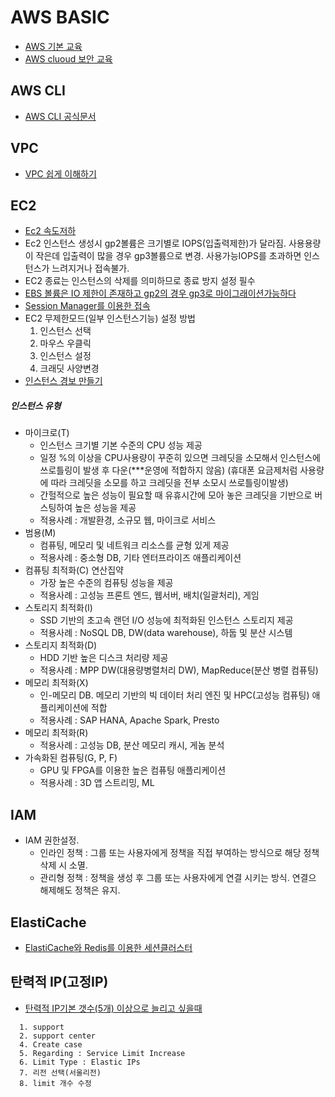 # AWS BASIC
* [AWS 기본 교육](https://kr-id-general.workshop.aws/ko/compute/launching.html)
* [AWS cluoud 보안 교육](https://www.aws.training/Details/eLearning?id=54772)


## AWS CLI 
* [AWS CLI 공식문서](https://docs.aws.amazon.com/ko_kr/cli/latest/userguide/cli-chap-welcome.html)

## VPC

* [VPC 쉽게 이해하기](https://medium.com/harrythegreat/aws-%EA%B0%80%EC%9E%A5%EC%89%BD%EA%B2%8C-vpc-%EA%B0%9C%EB%85%90%EC%9E%A1%EA%B8%B0-71eef95a7098)


## EC2
* [Ec2 속도저하](https://steemit.com/kr-dev/@segyepark/aws-ec2)
* Ec2 인스턴스 생성시 gp2볼륨은 크기별로 IOPS(입출력제한)가 달라짐. 사용용량이 작은데 입출력이 많을 경우 gp3볼륨으로 변경. 사용가능IOPS를 초과하면 인스턴스가 느려지거나 접속불가.
* EC2 종료는 인스턴스의 삭제를 의미하므로 종료 방지 설정 필수
* [EBS 볼륨은 IO 제한이 존재하고 gp2의 경우 gp3로 마이그래이션가능하다](https://aws.amazon.com/ko/blogs/korea/new-amazon-ebs-gp3-volume-lets-you-provision-performance-separate-from-capacity-and-offers-20-lower-price/)
* [Session Manager를 이용한 접속](https://eunsu-shin.medium.com/aws-ssm-session-manager-%EB%A5%BC-%EC%9D%B4%EC%9A%A9%ED%95%98%EC%97%AC-ec2-%EC%9D%B8%EC%8A%A4%ED%84%B4%EC%8A%A4%EC%97%90-%EC%A0%91%EC%86%8D%ED%95%98%EA%B8%B0-14d52de21a3c)
* EC2 무제한모드(일부 인스턴스기능) 설정 방법
  1. 인스턴스 선택
  2. 마우스 우클릭
  3. 인스턴스 설정
  4. 크래딧 사양변경
* [인스턴스 경보 만들기](https://docs.aws.amazon.com/ko_kr/AWSEC2/latest/UserGuide/using-cloudwatch-createalarm.html)
##### 인스턴스 유형
 * 마이크로(T)
    * 인스턴스 크기별 기본 수준의 CPU 성능 제공
    * 일정 %의 이상을 CPU사용량이 꾸준히 있으면 크레딧을 소모해서 인스턴스에 쓰로틀링이 발생 후 다운(***운영에 적합하지 않음)
      (휴대폰 요금제처럼 사용량에 따라 크레딧을 소모를 하고 크레딧을 전부 소모시 쓰로틀링이발생)
    * 간헐적으로 높은 성능이 필요할 때 유휴시간에 모아 놓은 크레딧을 기반으로 버스팅하여 높은 성능을 제공
    * 적용사례 : 개발환경, 소규모 웹, 마이크로 서비스
 * 범용(M)
    * 컴퓨팅, 메모리 및 네트워크 리소스를 균형 있게 제공
    * 적용사례 : 중소형 DB, 기타 엔터프라이즈 애플리케이션 
 * 컴퓨팅 최적화(C) 연산집약
    * 가장 높은 수준의 컴퓨팅 성능을 제공
    * 적용사례 : 고성능 프론트 엔드, 웹서버, 배치(일괄처리), 게임
 * 스토리지 최적화(I)
    * SSD 기반의 초고속 랜던 I/O 성능에 최적화된 인스턴스 스토리지 제공
    * 적용사례 : NoSQL DB, DW(data warehouse), 하둡 및 분산 시스템
 * 스토리지 최적화(D)
    * HDD 기반 높은 디스크 처리량 제공
    * 적용사례 : MPP DW(대용량병렬처리 DW), MapReduce(분산 병렬 컴퓨팅)
 * 메모리 최적화(X)
    * 인-메모리 DB. 메모리 기반의 빅 데이터 처리 엔진 및 HPC(고성능 컴퓨팅) 애플리케이션에 적합
    * 적용사례 : SAP HANA, Apache Spark, Presto
 * 메모리 최적화(R)
    * 적용사례 : 고성능 DB, 분산 메모리 캐시, 게놈 분석
 * 가속화된 컴퓨팅(G, P, F)
    * GPU 및 FPGA를 이용한 높은 컴퓨팅 애플리케이션
    * 적용사례 : 3D 앱 스트리밍, ML


## IAM
* IAM 권한설정. 
  * 인라인 정책 : 그룹 또는 사용자에게 정책을 직접 부여하는 방식으로 해당 정책 삭제 시 소멸.
  * 관리형 정책 : 정책을 생성 후 그룹 또는 사용자에게 연결 시키는 방식. 연결으 해제해도 정책은 유지.


## ElastiCache
* [ElastiCache와 Redis를 이용한 세션클러스터](https://aws.amazon.com/ko/getting-started/hands-on/building-fast-session-caching-with-amazon-elasticache-for-redis/)

## 탄력적 IP(고정IP)
* [탄력적 IP기본 갯수(5개) 이상으로 늘리고 싶을때](https://goodlife-coding.tistory.com/entry/Elastic-IP%ED%83%84%EB%A0%A5%EC%A0%81-IP-%ED%95%A0%EB%8B%B9-%ED%95%9C%EA%B3%84-%EB%B0%8F-%EC%9A%94%EA%B8%88-%EB%B6%80%EA%B3%BC-%EB%B0%A9%EC%8B%9D)
```
  1. support
  2. support center 
  4. Create case 
  5. Regarding : Service Limit Increase 
  6. Limit Type : Elastic IPs 
  7. 리전 선택(서울리전) 
  8. limit 개수 수정
```
